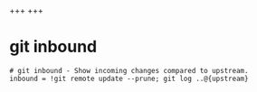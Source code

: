 +++
+++

# git inbound

```gitconfig
# git inbound - Show incoming changes compared to upstream.
inbound = !git remote update --prune; git log ..@{upstream}
```
